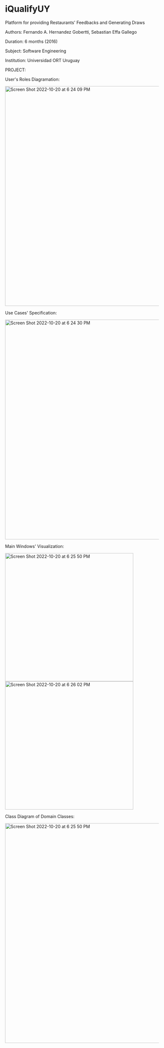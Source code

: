 # iQualifyUY
Platform for providing Restaurants' Feedbacks and Generating Draws

Authors: Fernando A. Hernandez Gobertti, Sebastian Effa Gallego

Duration: 6 months (2016)

Subject: Software Engineering

Institution: Universidad ORT Uruguay

PROJECT:

User's Roles Diagramation:

<img width="720" alt="Screen Shot 2022-10-20 at 6 24 09 PM" src="https://user-images.githubusercontent.com/38531693/197062763-251d8298-a9e7-4e7a-bd43-f84041e2d338.png">

Use Cases' Specification:

<img width="720" alt="Screen Shot 2022-10-20 at 6 24 30 PM" src="https://user-images.githubusercontent.com/38531693/197062845-7623753e-4b7f-4c40-af78-528115be6013.png">

Main Windows' Visualization:

<img width="420" alt="Screen Shot 2022-10-20 at 6 25 50 PM" src="https://user-images.githubusercontent.com/38531693/197062905-575c2ff7-c6d0-41d3-999b-16782503f351.png">
<img width="420" alt="Screen Shot 2022-10-20 at 6 26 02 PM" src="https://user-images.githubusercontent.com/38531693/197062931-bced7d2f-6513-4d61-ba9e-1890c82ce59f.png">

Class Diagram of Domain Classes:

<img width="720" alt="Screen Shot 2022-10-20 at 6 25 50 PM" src="https://user-images.githubusercontent.com/38531693/197063051-c45bf458-c941-4de0-8182-35d4ae5285dd.png">

